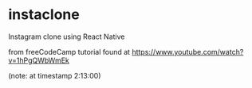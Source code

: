 # instaclone
Instagram clone using React Native

from freeCodeCamp tutorial found at https://www.youtube.com/watch?v=1hPgQWbWmEk

(note: at timestamp 2:13:00)
